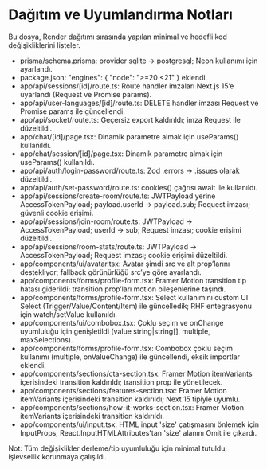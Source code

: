 # Dağıtım ve Uyumlandırma Notları

Bu dosya, Render dağıtımı sırasında yapılan minimal ve hedefli kod değişikliklerini listeler.

- prisma/schema.prisma: provider sqlite -> postgresql; Neon kullanımı için ayarlandı.
- package.json: "engines": { "node": ">=20 <21" } eklendi.
- app/api/sessions/[id]/route.ts: Route handler imzaları Next.js 15’e uyarlandı (Request ve Promise params).
- app/api/user-languages/[id]/route.ts: DELETE handler imzası Request ve Promise params ile güncellendi.
- app/api/socket/route.ts: Geçersiz export kaldırıldı; imza Request ile düzeltildi.
- app/chat/[id]/page.tsx: Dinamik parametre almak için useParams() kullanıldı.
- app/chat/session/[id]/page.tsx: Dinamik parametre almak için useParams() kullanıldı.
- app/api/auth/login-password/route.ts: Zod .errors -> .issues olarak düzeltildi.
- app/api/auth/set-password/route.ts: cookies() çağrısı await ile kullanıldı.
- app/api/sessions/create-room/route.ts: JWTPayload yerine AccessTokenPayload; payload.userId -> payload.sub; Request imzası; güvenli cookie erişimi.
- app/api/sessions/join-room/route.ts: JWTPayload -> AccessTokenPayload; userId -> sub; Request imzası; cookie erişimi düzeltildi.
- app/api/sessions/room-stats/route.ts: JWTPayload -> AccessTokenPayload; Request imzası; cookie erişimi düzeltildi.
- app/components/ui/avatar.tsx: Avatar şimdi src ve alt prop’larını destekliyor; fallback görünürlüğü src’ye göre ayarlandı.
- app/components/forms/profile-form.tsx: Framer Motion transition tip hatası giderildi; transition prop’ları motion bileşenlerine taşındı.
- app/components/forms/profile-form.tsx: Select kullanımını custom UI Select (Trigger/Value/Content/Item) ile güncelledik; RHF entegrasyonu için watch/setValue kullanıldı.
- app/components/ui/combobox.tsx: Çoklu seçim ve onChange uyumluluğu için genişletildi (value string|string[], multiple, maxSelections).
- app/components/forms/profile-form.tsx: Combobox çoklu seçim kullanımı (multiple, onValueChange) ile güncellendi, eksik importlar eklendi.
- app/components/sections/cta-section.tsx: Framer Motion itemVariants içerisindeki transition kaldırıldı; transition prop ile yönetilecek.
- app/components/sections/features-section.tsx: Framer Motion itemVariants içerisindeki transition kaldırıldı; Next 15 tipiyle uyumlu.
- app/components/sections/how-it-works-section.tsx: Framer Motion itemVariants içerisindeki transition kaldırıldı.
- app/components/ui/input.tsx: HTML input 'size' çatışmasını önlemek için InputProps, React.InputHTMLAttributes'tan 'size' alanını Omit ile çıkardı.

Not: Tüm değişiklikler derleme/tip uyumluluğu için minimal tutuldu; işlevsellik korunmaya çalışıldı.

